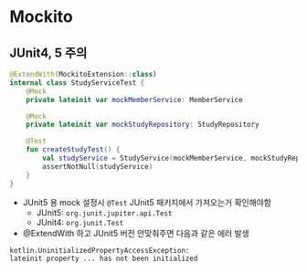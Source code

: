 # Mockito

## JUnit4, 5 주의
```kt
@ExtendWith(MockitoExtension::class)
internal class StudyServiceTest {
    @Mock
    private lateinit var mockMemberService: MemberService

    @Mock
    private lateinit var mockStudyRepository: StudyRepository

    @Test
    fun createStudyTest() {
        val studyService = StudyService(mockMemberService, mockStudyRepository)
        assertNotNull(studyService)
    }
}
```
- JUnit5 용 mock 설정시 `@Test` JUnit5 패키지에서 가져오는거 확인해야함
  - JUnit5: `org.junit.jupiter.api.Test`
  - JUnit4: `org.junit.Test`
- @ExtendWith 하고 JUnit5 버전 안맞춰주면 다음과 같은 에러 발생
```text
kotlin.UninitializedPropertyAccessException: 
lateinit property ... has not been initialized
```